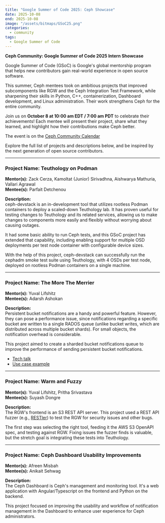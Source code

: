 ```yaml
---
title: "Google Summer of Code 2025: Ceph Showcase"
date: 2025-10-08
end: 2025-10-08
image: "/assets/bitmaps/GSoC25.png"
categories:
  - community
tags:
  - Google Summer of Code
---
```


<p><strong>
Ceph Community: Google Summer of Code 2025 Intern Showcase
</strong></p>

Google Summer of Code (GSoC) is Google's global mentorship program that helps new contributors gain real-world experience in open source software.

This summer, Ceph mentees took on ambitious projects that improved subcomponents like RGW and the Ceph Integration Test Framework, while sharpening their skills in Python, C++, containerization, Dashboard development, and Linux administration. Their work strengthens Ceph for the entire community.

Join us on **October 8 at 10:00 am EDT / 7:00 am PDT** to celebrate their achievements! Each mentee will present their project, share what they learned, and highlight how their contributions make Ceph better.

The event is on the [Ceph Community Calendar](https://calendar.google.com/calendar/embed?src=9ts9c7lt7u1vic2ijvvqqlfpo0%40group.calendar.google.com&ctz=America%2FChicago)

Explore the full list of projects and descriptions below, and be inspired by the next generation of open source contributors.

---

### Project Name: Teuthology on Podman  
**Mentor(s):** Zack Cerza, Kamoltat (Junior) Sirivadhna, Aishwarya Mathuria, Vallari Agrawal  
**Mentee(s):** Parfait Detchenou  

**Description:**  
ceph-devstack is an in-development tool that utilizes rootless Podman containers to deploy a scaled-down Teuthology lab. It has proven useful for testing changes to Teuthology and its related services, allowing us to make changes to components more easily and flexibly without worrying about causing outages.  

It had some basic ability to run Ceph tests, and this GSoC project has extended that capability, including enabling support for multiple OSD deployments per test node container with configurable device sizes.

With the help of this project, ceph-devstack can successfully run the cephadm smoke test suite using Teuthology, with 4 OSDs per test node, deployed on rootless Podman containers on a single machine.

---

### Project Name: The More The Merrier  
**Mentor(s):** Yuval Lifshitz  
**Mentee(s):** Adarsh Ashokan  

**Description:**  
Persistent bucket notifications are a handy and powerful feature. However, they can pose a performance issue, since notifications regarding a specific bucket are written to a single RADOS queue (unlike bucket writes, which are distributed across multiple bucket shards). For small objects, the notification overhead is considerable.  

This project aimed to create a sharded bucket notifications queue to improve the performance of sending persistent bucket notifications.  

- [Tech talk](https://www.youtube.com/watch?v=57Ejl6R-L20)  
- [Use case example](https://www.youtube.com/watch?v=57Ejl6R-L20)  

---

### Project Name: Warm and Fuzzy  
**Mentor(s):** Yuval Lifshitz, Pritha Srivastava  
**Mentee(s):** Suyash Dongre  

**Description:**  
The RGW's frontend is an S3 REST API server. This project used a REST API fuzzer (e.g., [RESTler](https://github.com/microsoft/restler-fuzzer)) to test the RGW for security issues and other bugs.  

The first step was selecting the right tool, feeding it the AWS S3 OpenAPI spec, and testing against RGW. Fixing issues the fuzzer finds is valuable, but the stretch goal is integrating these tests into Teuthology.

---

### Project Name: Ceph Dashboard Usability Improvements  
**Mentor(s):** Afreen Misbah  
**Mentee(s):** Anikait Sehwag  

**Description:**  
The Ceph Dashboard is Ceph's management and monitoring tool. It's a web application with Angular/Typescript on the frontend and Python on the backend.  

This project focused on improving the usability and workflow of notification management in the Dashboard to enhance user experience for Ceph administrators.

